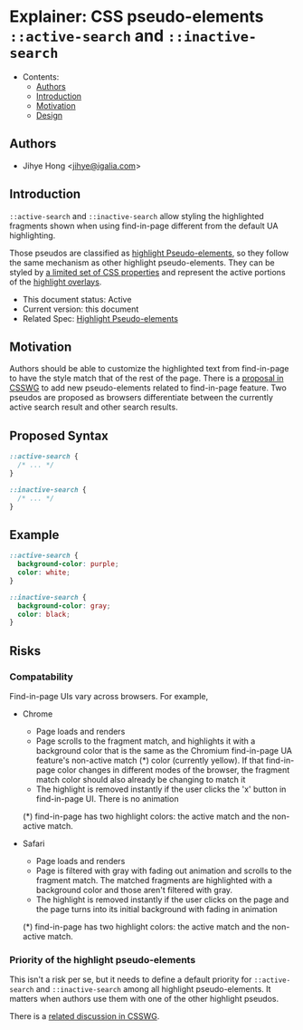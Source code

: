 # Explainer:  CSS pseudo-elements `::active-search` and `::inactive-search`

- Contents:
  - [Authors](#authors)
  - [Introduction](#introduction)
  - [Motivation](#motivation)
  - [Design](#design)

## Authors

* Jihye Hong \<jihye@igalia.com\>

## Introduction

`::active-search` and `::inactive-search` allow styling the highlighted fragments shown when using find-in-page different from the default UA highlighting.

Those pseudos are classified as [highlight Pseudo-elements](https://drafts.csswg.org/css-pseudo/#highlight-pseudos),
so they follow the same mechanism as other highlight pseudo-elements.
They can be styled by [a limited set of CSS properties](https://drafts.csswg.org/css-pseudo/#highlight-styling)
and represent the active portions of the [highlight overlays](https://drafts.csswg.org/css-pseudo/#highlight-overlay).

* This document status: Active
* Current version: this document
* Related Spec: [Highlight Pseudo-elements](https://drafts.csswg.org/css-pseudo/#highlight-pseudos)

## Motivation

Authors should be able to customize the highlighted text from find-in-page to have the style match that of the rest of the page.
There is a [proposal in CSSWG](https://github.com/w3c/csswg-drafts/issues/3812) to add new pseudo-elements related to find-in-page feature.
Two pseudos are proposed as browsers differentiate between the currently active search result and other search results.

## Proposed Syntax

```css
::active-search {
  /* ... */
}

::inactive-search {
  /* ... */
}
```

## Example

```css
::active-search {
  background-color: purple;
  color: white;
}

::inactive-search {
  background-color: gray;
  color: black;
}
```

## Risks

### Compatability

Find-in-page UIs vary across browsers.
For example,

- Chrome
  - Page loads and renders
  - Page scrolls to the fragment match, and highlights it with a background color that is the same as the Chromium find-in-page UA feature's non-active match (*) color (currently yellow). If that find-in-page color changes in different modes of the browser, the fragment match color should also already be changing to match it
  - The highlight is removed instantly if the user clicks the 'x' button in find-in-page UI. There is no animation
  
  (*) find-in-page has two highlight colors: the active match and the non-active match. 

- Safari
  - Page loads and renders
  - Page is filtered with gray with fading out animation and scrolls to the fragment match. The matched fragments are highlighted with a background color and those aren't filtered with gray.
  - The highlight is removed instantly if the user clicks on the page and the page turns into its initial background with fading in animation
  
  (*) find-in-page has two highlight colors: the active match and the non-active match.

### Priority of the highlight pseudo-elements

This isn't a risk per se, but it needs to define a default priority for `::active-search` and `::inactive-search` among all highlight pseudo-elements.
It matters when authors use them with one of the other highlight pseudos.

There is a [related discussion in CSSWG](https://github.com/w3c/csswg-drafts/issues/4594).

